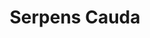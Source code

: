 ---
title: "Serpens Cauda"
hashtag: serpens-cauda
borders:
  - Aquila
  - Ophiuchus
  - Sagittarius
  - Scutum
related:
  - Serpens Caput
tags:
  - Serpens
---